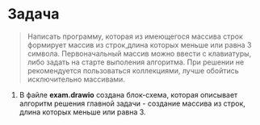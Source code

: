 # Задача 
>Написать программу, которая из имеющегося массива строк формирует массив из строк,длина которых меньше или равна 3 символа. Первоначальный массив можно ввести с клавиатуры,
 либо задать на старте выполения алгоритма. 
При решении не рекомендуется пользоваться коллекциями, лучше обойтись исключительно массивами.

1. В файле **exam.drawio** создана блок-схема, которая описывает алгоритм решения главной задачи - создание массива из строк, длина которых меньше или равна 3. 